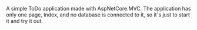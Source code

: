 A simple ToDo application made with AspNetCore.MVC. The application has only one page, Index, and no database is connected to it, so it´s just to start it and try it out.
